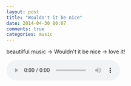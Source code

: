 ```yaml
---
layout: post
title: "Wouldn't it be nice"
date: 2014-04-30 00:07
comments: true
categories: music
---
```



beautilful music -> Wouldn't it be nice -> love it!


<audio width="300" height="32" 
style="margin: auto; top: 0; right: 0; bottom: 0; left: 0;" 
controls="controls" 
autoplay="autoplay" 
name="media" 
src="http://hujiaweibujidao.github.io/music/Wouldnt-It-Be-Nice.mp3">
</audio>





